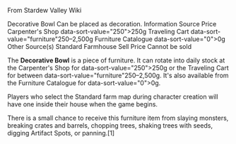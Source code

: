 From Stardew Valley Wiki

Decorative Bowl Can be placed as decoration. Information Source Price Carpenter's Shop data-sort-value="250"&gt;250g Traveling Cart data-sort-value="furniture"250–2,500g Furniture Catalogue data-sort-value="0"&gt;0g Other Source(s) Standard Farmhouse Sell Price Cannot be sold

The **Decorative Bowl** is a piece of furniture. It can rotate into daily stock at the Carpenter's Shop for data-sort-value="250"&gt;250g or the Traveling Cart for between data-sort-value="furniture"250–2,500g. It's also available from the Furniture Catalogue for data-sort-value="0"&gt;0g.

Players who select the Standard farm map during character creation will have one inside their house when the game begins.

There is a small chance to receive this furniture item from slaying monsters, breaking crates and barrels, chopping trees, shaking trees with seeds, digging Artifact Spots, or panning.\[1]